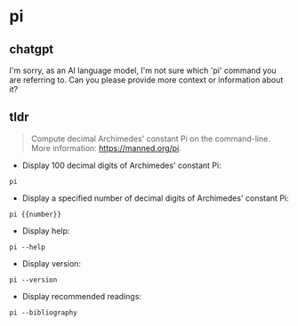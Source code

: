 # pi 
## chatgpt 
I'm sorry, as an AI language model, I'm not sure which 'pi' command you are referring to. Can you please provide more context or information about it? 

## tldr 
 
> Compute decimal Archimedes' constant Pi on the command-line.
> More information: <https://manned.org/pi>.

- Display 100 decimal digits of Archimedes' constant Pi:

`pi`

- Display a specified number of decimal digits of Archimedes' constant Pi:

`pi {{number}}`

- Display help:

`pi --help`

- Display version:

`pi --version`

- Display recommended readings:

`pi --bibliography`
